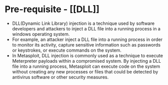 # Pre-requisite - [[DLL]]
- DLL(Dynamic Link Library) injection is a technique used by software developers and attackers to inject a DLL file into a running process in a windows operating system. 
- For example, an attacker inject a DLL file into a running process in order to monitor its activity, capture sensitive information such as passwords or keystrokes, or execute commands on the system.
- In Metasploit, DLL injection is commonly used as a technique to execute Meterpreter payloads within a compromised system. By injecting a DLL file into a running process, Metasploit can execute code on the system without creating any new processes or files that could be detected by antivirus software or other security measures. 